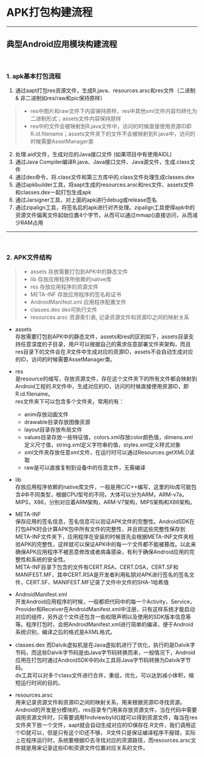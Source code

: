 # APK打包构建流程
---
## 典型Android应用模块构建流程
<br/>

### 1. apk基本打包流程
1. 通过aapt打包res资源文件，生成R.java、resources.arsc和res文件（二进制 & 非二进制如res/raw和pic保持原样）
> * res中图片和raw文件下内容保持原样，res中其他xml文件内容均转化为二进制形式；assets文件内容保持原样
> * res中的文件会被映射到R.java文件中，访问的时候直接使用资源ID即R.id.filename；assets文件夹下的文件不会被映射到R.java中，访问的时候需要AssetManager类 

2. 处理.aidl文件，生成对应的Java接口文件 (如果项目中有使用AIDL)
3. 通过Java Compiler编译R.java、Java接口文件、Java源文件，生成.class文件
4. 通过dex命令，将.class文件和第三方库中的.class文件处理生成classes.dex
5. 通过apkbuilder工具，将aapt生成的resources.arsc和res文件、assets文件和classes.dex一起打包生成apk
6. 通过Jarsigner工具，对上面的apk进行debug或release签名
7. 通过zipalign工具，将签名后的apk进行对齐处理。zipalign工具使得apk中的资源文件偏离文件起始位置4个字节，从而可以通过mmap()直接访问，从而减少RAM占用  
--- 
<br/>

### 2. APK文件结构
>* assets 存放需要打包到APK中的静态文件  
>* lib 存放应用程序所依赖的native库  
>* res 存放应用程序的资源文件  
>* META-INF 存放应用程序的签名和证书  
>* AndroidManifest.xml 应用程序配置文件  
>* classes.dex dex可执行文件  
>* resources.arsc 资源索引表, 记录资源文件和资源ID之间的映射关系  

* assets  
存放需要打包到APK中的静态文件，assets和res的区别如下，assets目录支持任意深度的子目录，用户可以根据自己的需求任意部署文件夹架构，而且res目录下的文件会在.R文件中生成对应的资源ID，assets不会自动生成对应的ID，访问的时候需要AssetManager类。

* res  
是resource的缩写，存放资源文件，存在这个文件夹下的所有文件都会映射到Android工程的.R文件中，生成对应的ID，访问的时候直接使用资源ID，即R.id.filename。  
res文件夹下可以包含多个文件夹，常用的有：  
  * anim存放动画文件
  * drawable目录存放图像资源
  * layout目录存放布局文件  
  * values目录存放一些特征值，colors.xml存放color颜色值，dimens.xml定义尺寸值，string.xml定义字符串的值，styles.xml定义样式对象  
  * xml文件夹存放任意xml文件，在运行时可以通过Resources.getXML()读取  
  * raw是可以直接复制到设备中的任意文件，无需编译

* lib  
存放应用程序依赖的native库文件，一般是用C/C++编写，这里的lib库可能包含4中不同类型，根据CPU型号的不同，大体可以分为ARM，ARM-v7a，MIPS，X86，分别对应着ARM架构，ARM-V7架构，MIPS架构和X86架构。  

* META-INF  
保存应用的签名信息，签名信息可以验证APK文件的完整性。AndroidSDK在打包APK时会计算APK包中所有文件的完整性，并且把这些完整性保存到META-INF文件夹下，应用程序在安装的时候首先会根据META-INF文件夹校验APK的完整性，这样就可以保证APK中的每一个文件都不能被篡改。以此来确保APK应用程序不被恶意修改或者病毒感染，有利于确保Android应用的完整性和系统的安全性。  
META-INF目录下包含的文件有CERT.RSA，CERT.DSA，CERT.SF和MANIFEST.MF，其中CERT.RSA是开发者利用私钥对APK进行签名的签名文件，CERT.SF、MANIFEST.MF记录了文件中文件的SHA-1哈希值

* AndroidManifest.xml  
开发Android应用程序的时候，一般都把代码中的每一个Activity，Service，Provider和Receiver在AndroidManifest.xml中注册，只有这样系统才能启动对应的组件，另外这个文件还包含一些权限声明以及使用的SDK版本信息等等。程序打包时，会把AndroidManifest.xml进行简单的编译，便于Android系统识别，编译之后的格式是AXML格式。  

* classes.dex
而Dalvik虚拟机是在Java虚拟机进行了优化，执行的是Dalvik字节码，而这些Dalvik字节码是由Java字节码转换而来，一般情况下，Android应用在打包时通过AndroidSDK中的dx工具将Java字节码转换为Dalvik字节码。  
dx工具可以对多个class文件进行合并，重组，优化，可以达到减小体积，缩短运行时间的目的。

* resources.arsc  
用来记录资源文件和资源ID之间的映射关系，用来根据资源ID寻找资源。  
Android的开发是分模块的，res目录专门用来存放资源文件，当在代码中需要调用资源文件时，只需要调用findviewbyId()就可以得到资源文件，每当在res文件夹下放一个文件，aapt就会自动生成对应的ID保存在.R文件，我们调用这个ID就可以，但是只有这个ID还不够，.R文件只是保证编译程序不报错，实际上在程序运行时，系统要根据ID去寻找对应的资源路径，而resources.arsc文件就是用来记录这些ID和资源文件位置对应关系的文件。  

